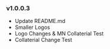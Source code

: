 ### v1.0.0.3

* Update README.md
* Smaller Logos
* Logo Changes & MN Collaterial Test
* Collaterial Change Test
